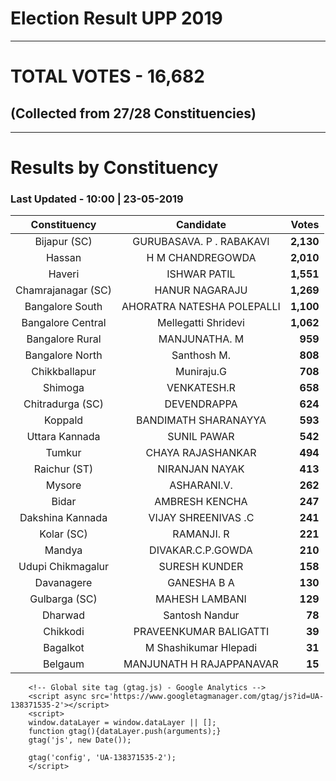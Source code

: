 # Election Result UPP 2019

---
# TOTAL VOTES - 16,682 
## (Collected from 27/28 Constituencies) 


---
# Results by Constituency 

### Last Updated - 10:00 | 23-05-2019 


|   Constituency   |        Candidate         |  Votes  |
|:----------------:|:------------------------:|--------:|
|   Bijapur (SC)   | GURUBASAVA. P . RABAKAVI |**2,130**|
|      Hassan      |     H M CHANDREGOWDA     |**2,010**|
|      Haveri      |       ISHWAR PATIL       |**1,551**|
|Chamrajanagar (SC)|      HANUR NAGARAJU      |**1,269**|
| Bangalore South  |AHORATRA NATESHA POLEPALLI|**1,100**|
|Bangalore Central |   Mellegatti Shridevi    |**1,062**|
| Bangalore Rural  |      MANJUNATHA. M       |  **959**|
| Bangalore North  |       Santhosh M.        |  **808**|
|  Chikkballapur   |        Muniraju.G        |  **708**|
|     Shimoga      |       VENKATESH.R        |  **658**|
| Chitradurga (SC) |       DEVENDRAPPA        |  **624**|
|     Koppald      |   BANDIMATH SHARANAYYA   |  **593**|
|  Uttara Kannada  |       SUNIL PAWAR        |  **542**|
|      Tumkur      |    CHAYA RAJASHANKAR     |  **494**|
|   Raichur (ST)   |      NIRANJAN NAYAK      |  **413**|
|      Mysore      |       ASHARANI.V.        |  **262**|
|      Bidar       |      AMBRESH KENCHA      |  **247**|
| Dakshina Kannada |   VIJAY SHREENIVAS .C    |  **241**|
|    Kolar (SC)    |        RAMANJI. R        |  **221**|
|      Mandya      |    DIVAKAR.C.P.GOWDA     |  **210**|
|Udupi Chikmagalur |      SURESH KUNDER       |  **158**|
|    Davanagere    |       GANESHA B A        |  **130**|
|  Gulbarga (SC)   |      MAHESH LAMBANI      |  **129**|
|     Dharwad      |      Santosh Nandur      |   **78**|
|     Chikkodi     |  PRAVEENKUMAR BALIGATTI  |   **39**|
|     Bagalkot     |  M Shashikumar Hlepadi   |   **31**|
|     Belgaum      | MANJUNATH H RAJAPPANAVAR |   **15**|



        <!-- Global site tag (gtag.js) - Google Analytics -->
        <script async src='https://www.googletagmanager.com/gtag/js?id=UA-138371535-2'></script>
        <script>
        window.dataLayer = window.dataLayer || [];
        function gtag(){dataLayer.push(arguments);}
        gtag('js', new Date());

        gtag('config', 'UA-138371535-2');
        </script>
        